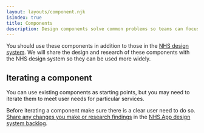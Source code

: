```yaml
---
layout: layouts/component.njk
isIndex: true
title: Components
description: Design components solve common problems so teams can focus on the things unique to their service and its users.
---
```


You should use these components in addition to those in the [NHS design system](https://service-manual.nhs.uk/design-system). We will share the design and research of these components with the NHS design system so they can be used more widely.

## Iterating a component

You can use existing components as starting points, but you may need to iterate them to meet user needs for particular services.

Before iterating a component make sure there is a clear user need to do so. [Share any changes you make or research findings](/community/share-findings/) in the [NHS App design system backlog](https://github.com/orgs/nhsuk/projects/8).
